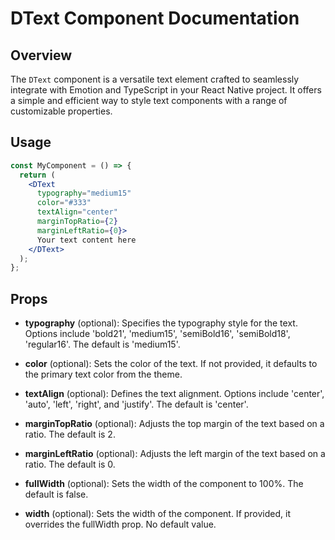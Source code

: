 # DText Component Documentation

## Overview

The `DText` component is a versatile text element crafted to seamlessly integrate with Emotion and TypeScript in your React Native project. It offers a simple and efficient way to style text components with a range of customizable properties.

## Usage

```jsx
const MyComponent = () => {
  return (
    <DText
      typography="medium15"
      color="#333"
      textAlign="center"
      marginTopRatio={2}
      marginLeftRatio={0}>
      Your text content here
    </DText>
  );
};
```

## Props

- **typography** (optional): Specifies the typography style for the text. Options include 'bold21', 'medium15', 'semiBold16', 'semiBold18', 'regular16'. The default is 'medium15'.

- **color** (optional): Sets the color of the text. If not provided, it defaults to the primary text color from the theme.

- **textAlign** (optional): Defines the text alignment. Options include 'center', 'auto', 'left', 'right', and 'justify'. The default is 'center'.

- **marginTopRatio** (optional): Adjusts the top margin of the text based on a ratio. The default is 2.

- **marginLeftRatio** (optional): Adjusts the left margin of the text based on a ratio. The default is 0.

- **fullWidth** (optional): Sets the width of the component to 100%. The default is false.

- **width** (optional): Sets the width of the component. If provided, it overrides the fullWidth prop. No default value.
